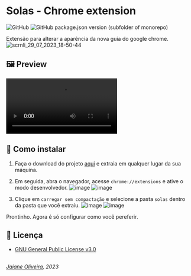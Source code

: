 # Solas - Chrome extension
![GitHub](https://img.shields.io/github/license/JaianeOliveira/solas)
![GitHub package.json version (subfolder of monorepo)](https://img.shields.io/github/package-json/v/JaianeOliveira/solas)


Extensão para alterar a aparência da nova guia do google chrome.
![scrnli_29_07_2023_18-50-44](https://github.com/JaianeOliveira/solas/assets/82323559/6430f889-7d6e-4687-8280-20777f9e675a)

## 🖼️ Preview
<video src="https://github.com/JaianeOliveira/solas/assets/82323559/7b56db36-51b4-46eb-9439-fde4c22f3a49" controls alt='preview-video' ></video>

## :wrench: Como instalar
1. Faça o download do projeto [aqui](https://drive.google.com/file/d/10M323mlPfAjf0HruRhxKdgUFeG2rQcVH/view?usp=sharing) e extraia em qualquer lugar da sua máquina.

2. Em seguida, abra o navegador, acesse `chrome://extensions` e ative o modo desenvolvedor.
  ![image](https://github.com/JaianeOliveira/nature-chrome-theme/assets/82323559/6beb5216-9d0d-416a-b2a3-e6e97f7b4aea)
  ![image](https://github.com/JaianeOliveira/nature-chrome-theme/assets/82323559/6d16a281-97eb-4dad-8c41-9ae6eeb87f91)

3. Clique em `carregar sem compactação` e selecione a pasta `solas` dentro da pasta que você extraiu.
![image](https://github.com/JaianeOliveira/solas/assets/82323559/f3ec9cb9-3fc1-437c-bbde-cce7f85b2f19)
![image](https://github.com/JaianeOliveira/solas/assets/82323559/1049e9d3-bb20-4ce5-ba69-0433dbb8944c)

Prontinho. Agora é só configurar como você pereferir.


## 🔑 Licença
- [GNU General Public License v3.0](https://github.com/JaianeOliveira/solas/blob/main/LICENSE)

##
###### *[Jaiane Oliveira](https://github.com/jaianeoliveira), 2023* 
